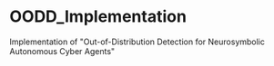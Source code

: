 # OODD_Implementation
Implementation of "Out-of-Distribution Detection for Neurosymbolic Autonomous Cyber Agents"
